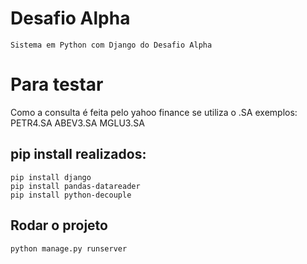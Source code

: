 # Desafio Alpha
    Sistema em Python com Django do Desafio Alpha

# Para testar
Como a consulta é feita pelo yahoo finance se utiliza o .SA
exemplos:
        PETR4.SA
        ABEV3.SA
        MGLU3.SA

## pip install realizados:

    pip install django
    pip install pandas-datareader
    pip install python-decouple

## Rodar o projeto 

    python manage.py runserver